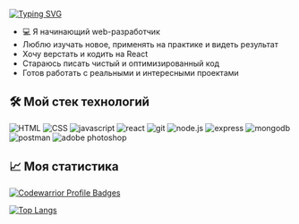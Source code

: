 [![Typing SVG](https://readme-typing-svg.herokuapp.com?color=000000&lines=Привет,+меня+зовут+Евгений!&size=25&width=500&repeat=false&duration=3000)](https://git.io/typing-svg)
- 💻 Я начинающий web-разработчик
- Люблю изучать новое, применять на практике и видеть результат
- Хочу верстать и кодить на React
- Стараюсь писать чистый и оптимизированный код
- Готов работать с реальными и интересными проектами

## 🛠 Мой стек технологий

<p>
  <img src="https://img.shields.io/badge/HTML5-E34F26?style=for-the-badge&logo=html5&logoColor=white" alt="HTML">
  <img src="https://img.shields.io/badge/CSS3-1572B6?style=for-the-badge&logo=css3&logoColor=white" alt="CSS">
  <img src="https://img.shields.io/badge/javascript-F7DF1E?style=for-the-badge&logo=javascript&logoColor=black" alt="javascript">
  <img src="https://img.shields.io/badge/react-61DAFB?style=for-the-badge&logo=react&logoColor=black" alt="react">
  <img src="https://img.shields.io/badge/git-F05032?style=for-the-badge&logo=git&logoColor=white" alt="git">
  <img src="https://img.shields.io/badge/node.js-339933?style=for-the-badge&logo=nodedotjs&logoColor=white" alt="node.js">
  <img src="https://img.shields.io/badge/express-000000?style=for-the-badge&logo=express&logoColor=white" alt="express">
  <img src="https://img.shields.io/badge/mongodb-47A248?style=for-the-badge&logo=mongodb&logoColor=white" alt="mongodb">
  <img src="https://img.shields.io/badge/postman-FF6C37?style=for-the-badge&logo=postman&logoColor=white" alt="postman">
  <img src="https://img.shields.io/badge/adobe photoshop-31A8FF?style=for-the-badge&logo=adobephotoshop&logoColor=white" alt="adobe photoshop">
</p>

## 📈 Моя статистика

[![Codewarrior Profile Badges](https://www.codewars.com/users/Evgeniy%20Dvoeglazov/badges/large)](https://www.codewars.com/users/Evgeniy%20Dvoeglazov)

[![Top Langs](https://github-readme-stats.vercel.app/api/top-langs/?username=Evgeniy-Dvoeglazov&layout=compact)](https://github.com/Evgeniy-Dvoeglazov/github-readme-stats) 
